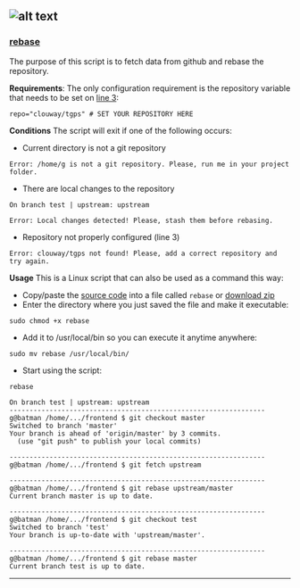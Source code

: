 ![alt text](https://upload.wikimedia.org/wikipedia/commons/thumb/8/82/Gnu-bash-logo.svg/2000px-Gnu-bash-logo.svg.png)
---

### [rebase](https://github.com/gjstoychev/Bash/blob/master/rebase)
The purpose of this script is to fetch data from github and rebase the repository.

**Requirements**:
The only configuration requirement is the repository variable that needs to be set on [line 3](https://github.com/gjstoychev/Bash/blob/master/rebase):
```
repo="clouway/tgps" # SET YOUR REPOSITORY HERE
```


**Conditions**
The script will exit if one of the following occurs:

* Current directory is not a git repository
```
Error: /home/g is not a git repository. Please, run me in your project folder.
```

* There are local changes to the repository
```
On branch test | upstream: upstream

Error: Local changes detected! Please, stash them before rebasing.
```

* Repository not properly configured (line 3)
```
Error: clouway/tgps not found! Please, add a correct repository and try again.
```


**Usage**
This is a Linux script that can also be used as a command this way:

* Copy/paste the [source code](https://github.com/gjstoychev/Bash/blob/master/rebase) into a file called `rebase` or [download zip](https://github.com/gjstoychev/Bash/archive/master.zip)
* Enter the directory where you just saved the file and make it executable:
```
sudo chmod +x rebase
```
* Add it to /usr/local/bin so you can execute it anytime anywhere:
```
sudo mv rebase /usr/local/bin/
```
* Start using the script:
```
rebase

On branch test | upstream: upstream
----------------------------------------------------------------
g@batman /home/.../frontend $ git checkout master
Switched to branch 'master'
Your branch is ahead of 'origin/master' by 3 commits.
  (use "git push" to publish your local commits)

----------------------------------------------------------------
g@batman /home/.../frontend $ git fetch upstream

----------------------------------------------------------------
g@batman /home/.../frontend $ git rebase upstream/master
Current branch master is up to date.

----------------------------------------------------------------
g@batman /home/.../frontend $ git checkout test
Switched to branch 'test'
Your branch is up-to-date with 'upstream/master'.

----------------------------------------------------------------
g@batman /home/.../frontend $ git rebase master
Current branch test is up to date.

```

---